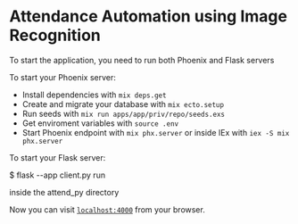 # Attendance Automation using Image Recognition

To start the application, you need to run both Phoenix and Flask servers

To start your Phoenix server:

  * Install dependencies with `mix deps.get`
  * Create and migrate your database with `mix ecto.setup`
  * Run seeds with `mix run apps/app/priv/repo/seeds.exs`
  * Get enviroment variables with `source .env`
  * Start Phoenix endpoint with `mix phx.server` or inside IEx with `iex -S mix phx.server`
  
To start your Flask server:
  
  $ flask --app client.py run
  
  inside the attend_py directory


Now you can visit [`localhost:4000`](http://localhost:4000) from your browser.
